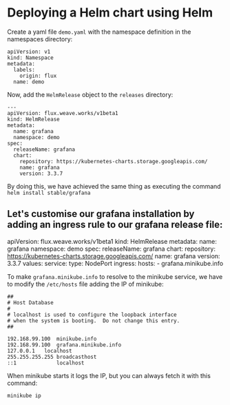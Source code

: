 # Deploying a Helm chart using Helm

Create a yaml file `demo.yaml` with the namespace definition in the namespaces directory:

```
apiVersion: v1
kind: Namespace
metadata:
  labels:
    origin: flux
  name: demo
```

Now, add the `HelmRelease` object to the `releases` directory:

```
---
apiVersion: flux.weave.works/v1beta1
kind: HelmRelease
metadata:
  name: grafana
  namespace: demo
spec:
  releaseName: grafana
  chart:
    repository: https://kubernetes-charts.storage.googleapis.com/
    name: grafana
    version: 3.3.7
```

By doing this, we have achieved the same thing as executing the command `helm install stable/grafana`

Let's customise our grafana installation by adding an ingress rule to our grafana release file:
---
apiVersion: flux.weave.works/v1beta1
kind: HelmRelease
metadata:
  name: grafana
  namespace: demo
spec:
  releaseName: grafana
  chart:
    repository: https://kubernetes-charts.storage.googleapis.com/
    name: grafana
    version: 3.3.7
  values:
    service:
      type: NodePort
    ingress:
    hosts:
      - grafana.minikube.info


To make `grafana.minikube.info` to resolve to the minikube service, we have to modify the `/etc/hosts` file adding the IP of minikube:

```
##
# Host Database
#
# localhost is used to configure the loopback interface
# when the system is booting.  Do not change this entry.
##

192.168.99.100	minikube.info
192.168.99.100  grafana.minikube.info
127.0.0.1	localhost
255.255.255.255	broadcasthost
::1             localhost
```

When minikube starts it logs the IP, but you can always fetch it with this command:


```
minikube ip
```
